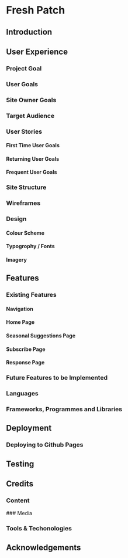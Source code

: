 # Fresh Patch

## Introduction


## User Experience

### Project Goal

### User Goals

### Site Owner Goals

### Target Audience

### User Stories

#### First Time User Goals

#### Returning User Goals

#### Frequent User Goals

### Site Structure

### Wireframes

### Design

#### Colour Scheme

#### Typogrophy / Fonts

#### Imagery

## Features

### Existing Features

#### Navigation

#### Home Page

#### Seasonal Suggestions Page

#### Subscribe Page

#### Response Page

### Future Features to be Implemented

### Languages

### Frameworks, Programmes and Libraries

## Deployment

### Deploying to Github Pages

## Testing

## Credits

### Content 

### Media

### Tools & Techonologies

## Acknowledgements